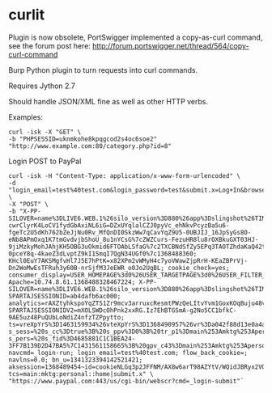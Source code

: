 curlit
======

Plugin is now obsolete, PortSwigger implemented a copy-as-curl command, see the forum post here:
	http://forum.portswigger.net/thread/564/copy-curl-command

Burp Python plugin to turn requests into curl commands.

Requires Jython 2.7

Should handle JSON/XML fine as well as other HTTP verbs.

Examples:

	curl -isk -X "GET" \
	-b "PHPSESSID=uknmkohe8kpqgcod2s4oc6soe2"
	"http://www.example.com:80/category.php?id=8"

Login POST to PayPal

	curl -isk -H "Content-Type: application/x-www-form-urlencoded" \
	-d "login_email=test%40test.com&login_password=test&submit.x=Log+In&browser_name=Firefox&browser_version=20&browser_version_full=20.0&operating_system=Mac&bp_mid=v%3D1%3Ba1%3Dna%7Ea2%3Dna%7Ea3%3Dna%7Ea4%3DMozilla%7Ea5%3DNetscape%7Ea6%3D5.0+%28Macintosh%29%7Ea7%3Dna%7Ea8%3Dna%7Ea9%3Dtrue%7Ea10%3Dna%7Ea11%3Dtrue%7Ea12%3DMacIntel%7Ea13%3Dna%7Ea14%3DMozilla%2F5.0+%28Macintosh%3B+Intel+Mac+OS+X+10.7%3B+rv%3A20.0%29+Gecko%2F20100101+Firefox%2F20.0%7Ea15%3Dtrue%7Ea16%3Dna%7Ea17%3Dna%7Ea18%3Dwww.paypal.com%7Ea19%3Dna%7Ea20%3Dna%7Ea21%3Dna%7Ea22%3Dna%7Ea23%3D2560%7Ea24%3D1440%7Ea25%3D24%7Ea26%3D1358%7Ea27%3Dna%7Ea28%3Dna%7Ea29%3Dna%7Ea30%3Dna%7Ea31%3Dna%7Ea32%3Dna%7Ea33%3Dna%7Ea34%3Dna%7Ea35%3Dna%7Ea36%3Dna%7Ea37%3Dna%7Ea38%3Dna%7Ea39%3Dna%7Ea40%3Dna%7Ea41%3Dna%7Ea42%3Dna%7E&bp_ks1=v%3D1%3Bl%3D4%3BDi0%3A1526Di1%3A80Ui0%3A39Ui1%3A16Di2%3A112Ui2%3A75Di3%3A84Ui3%3A66&bp_ks2=&bp_ks3=" \
	-X "POST" \
	-b "X-PP-SILOVER=name%3DLIVE6.WEB.1%26silo_version%3D880%26app%3Dslingshot%26TIME%3D2809762129; cwrClyrK4LoCV1fydGbAxiNL6iG=DZxUYqlalCZJ0pyVc_ehNkvPcyzBa5u6-fgeTc2U5dKh762bZeJjNu0Rv_MfQnDI0SkzWw7qCavYqZ9U5-0UBJIJ_16JpSyGs8O-eNb8APmOxq1K7tmGvdvjbShoU_8u1nYCsG%7cZWZCurs-FezuHR8lu8rOXBkuGXT03HJ-9jiMzkyMohJAhjKH5OBG3uOkmid6FTOAbLSfaG%7c2TXCBNdSfZy5EPq3TAOTZhdaKaQ42tH-0pceY8q-4kaeZ3dLvptZ9kI1SmqI7QgN34UGf0%7c1368488360; KHcl0EuY7AKSMgfvHl7J5E7hPtK=x82XPm2vWMyH4c7yoVWawZjpRrH-KEaZBPrVj-Dn2WoMwEsTFRuh3y60B-nrSjfM3JeEWR_o0Jo2UgBL; cookie_check=yes; consumer_display=USER_HOMEPAGE%3d0%26USER_TARGETPAGE%3d0%26USER_FILTER_CHOICE%3d0%26BALANCE_MODULE_STATE%3d1%26GIFT_BALANCE_MODULE_STATE%3d1%26LAST_SELECTED_ALIAS_ID%3d0%26SELLING_GROUP%3d1%26PAYMENT_AND_RISK_GROUP%3d1%26SHIPPING_GROUP%3d1%26HOME_VERSION%3d1%26FORGOT_BUTTON_ROLE%3d33%26MCE2_ELIGIBILITY%3d4294967295; Apache=10.74.8.61.1368488328467224; X-PP-SILOVER=name%3DLIVE6.WEB.1%26silo_version%3D880%26app%3Dslingshot%26TIME%3D2289668433; SPARTAJSESSIONID=ab4dafb6ac000; analytics=rAXZtyhkspoYqZTS1Zr9mcv3arruxcResmtPWzQeLItvYvm1GoxKOqBuju48v1Vu; SPARTAJSESSIONIDV2=mXOLSWDcOhPnk2xxRG.Iz7EhBTGSmA-g2No5CC1bfkC-9AE5uz48PuQUbLoNdiZ4nfzTZPpytto; ts=vreXpYrS%3D1463159934%26vteXpYrS%3D1368490957%26vr%3Da042f88d13e0a4a1ec032b73fffdaf41%26vt%3Da042f88d13e0a4a1ec032b73fffdaf40; s_sess=%20s_cc%3Dtrue%3B%20s_ppv%3D0%3B%20tr_p1%3Dmain%253Amktg%253Apersonal%253A%253Ahome%3B%20v31%3Dmain%253Amktg%253Apersonal%253A%253Ahome%3B%20lt%3Dsubmit.x%255Emain%253Amktg%253Apersonal%253A%253Ahome%3B%20s_sq%3Dpaypalglobal%253D%252526pid%25253Dmain%2525253Amktg%2525253Apersonal%2525253A%2525253Ahome%252526pidt%25253D1%252526oid%25253DLog%25252520In%252526oidt%25253D3%252526ot%25253DSUBMIT%3B; s_pers=%20s_fid%3D4685881C1C1BEA24-3FF7B139D2D47BA5%7C1431561158665%3B%20gpv_c43%3Dmain%253Amktg%253Apersonal%253A%253Ahome%7C1368490958669%3B%20gpv_events%3Dno%2520value%7C1368490958671%3B; navcmd=_login-run; login_email=test%40test.com; flow_back_cookie=; navlns=0.0; bn_u=1341323394142521421; aksession=1368489454~id=cookieNLGq3p2JFFNM/AX8w6arT98AZYtV/WQidJBRyx2VOAhrqekdiCNe4X3/H7SH/yqr0DxxMzTajslgtury7FUb6mna04JTIg53EyW2tRRCGcXU5dzbdwqeDmnv8c9KBZz7i6zxf9eUTeM=; tcs=main:mktg:personal::home|submit.x" \
	"https://www.paypal.com:443/us/cgi-bin/webscr?cmd=_login-submit"`
